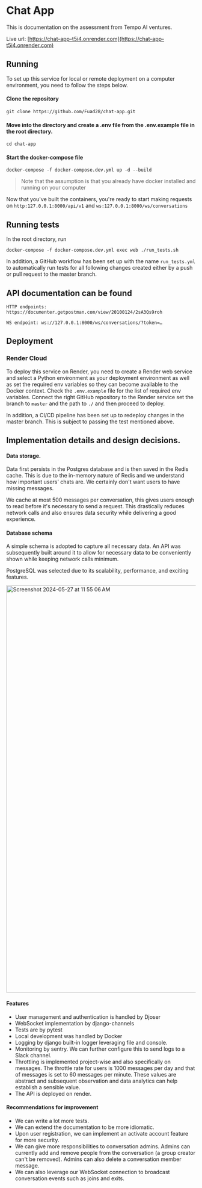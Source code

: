 # Chat App

This is documentation on the assessment from Tempo AI ventures.

Live url: [https://chat-app-t5i4.onrender.com](https://chat-app-t5i4.onrender.com)


## Running

To set up this service for local or remote deployment on a computer environment, you need to follow the steps below.

#### Clone the repository

```shell
git clone https://github.com/Fuad28/chat-app.git

```

#### Move into the directory and create a .env file from the .env.example file in the root directory.
```shell
cd chat-app
```


#### Start the docker-compose file

```shell
docker-compose -f docker-compose.dev.yml up -d --build         
```

> Note that the assumption is that you already have docker installed and running on your computer

Now that you've built the containers, you're ready to start making requests on ```http:127.0.0.1:8000/api/v1``` and ```ws:127.0.0.1:8000/ws/conversations```

## Running tests
In the root directory, run
```shell
docker-compose -f docker-compose.dev.yml exec web ./run_tests.sh
```
In addition, a GitHub workflow has been set up with the name `run_tests.yml` to automatically run tests for all following changes created either by a push or pull request to the master branch.



## API documentation can be found
```HTTP endpoints: https://documenter.getpostman.com/view/20100124/2sA3Qs9roh```

```WS endpoint: ws://127.0.0.1:8000/ws/conversations/?token=…```

## Deployment

### Render Cloud

To deploy this service on Render, you need to create a Render web service and select a Python environment as your deployment environment as well as set the required env variables so they can become available to the Docker context. Check the `.env.example` file for the list of required env variables. Connect the right GitHub repository to the Render service set the branch to `master` and the path to `./` and then proceed to deploy.

In addition, a CI/CD pipeline has been set up to redeploy changes in the master branch. This is subject to passing the test mentioned above.


## Implementation details and design decisions.

#### Data storage.
Data first persists in the Postgres database and is then saved in the Redis cache. This is due to the in-memory nature of Redis and we understand how important users' chats are. We certainly don't want users to have missing messages. 

We cache at most 500 messages per conversation, this gives users enough to read before it's necessary to send a request. This drastically reduces network calls and also ensures data security while delivering a good experience.


#### Database schema
A simple schema is adopted to capture all necessary data. An API was  subsequently built around it to allow for necessary data to be conveniently shown while keeping network calls minimum.

PostgreSQL was selected due to its scalability, performance, and exciting features.

<img width="1082" alt="Screenshot 2024-05-27 at 11 55 06 AM" src="https://github.com/Fuad28/chat-app/assets/63596779/9258d989-9a00-42a1-b7da-2018ea2f090a">


#### Features
* User management and authentication is handled by Djoser
* WebSocket implementation by django-channels
* Tests are by pytest
* Local development was handled by Docker
* Logging by django built-in logger leveraging file and console.
* Monitoring by sentry. We can further configure this to send logs to a Slack channel.
* Throttling is implemented project-wise and also specifically on messages. The throttle rate for users is 1000 messages per day and that of messages is set to 60 messages per minute. These values are abstract and subsequent observation and data analytics can help establish a sensible value.
* The API is deployed on render.

#### Recommendations for improvement
* We can write a lot more tests. 
* We can extend the documentation to be more idiomatic.
* Upon user registration, we can implement an activate account feature for more security.
* We can give more responsibilities to conversation admins. Admins can currently add and remove people from the conversation (a group creator can't be removed). Admins can also delete a conversation member message.
* We can also leverage our WebSocket connection to broadcast conversation events such as joins and exits.
